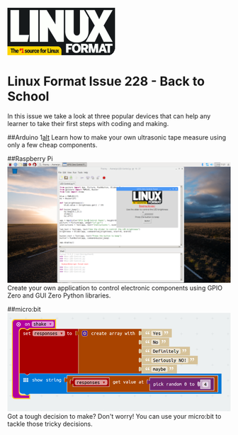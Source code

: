 ![alt](https://raw.githubusercontent.com/lesp/LXF228-Back-To-School/master/Raspberry%20Pi/lxf.gif)
# Linux Format Issue 228 - Back to School

In this issue we take a look at three popular devices that can help any learner to take their first steps with coding and making.

##Arduino
1[alt](https://raw.githubusercontent.com/lesp/LXF228-Back-To-School/master/Arduino/LCD-Tape-Measure_bb.png)
Learn how to make your own ultrasonic tape measure using only a few cheap components.
 
##Raspberry Pi
![alt](https://raw.githubusercontent.com/lesp/LXF228-Back-To-School/master/Raspberry%20Pi/2017-07-03-112154_1824x984_scrot.png)
Create your own application to control electronic components using GPIO Zero and GUI Zero Python libraries.

##micro:bit
![alt](https://raw.githubusercontent.com/lesp/LXF228-Back-To-School/master/microbit/Images/Final-Code.png)
Got a tough decision to make? Don't worry! You can use your micro:bit to tackle those tricky decisions.


